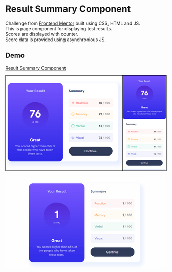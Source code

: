# Result Summary Component

Challenge from [Frontend Mentor](https://www.frontendmentor.io/challenges/results-summary-component-CE_K6s0maV/hub) built using CSS, HTML and JS.<br>
This is page component for displaying test results.<br>
Scores are displayed with counter.<br>
Score data is provided using asynchronious JS.

## Demo

[Result Summary Component](https://result-summary-com.netlify.app/)

![Image](screenshot1.png)

![Main](/result-summary.gif)
